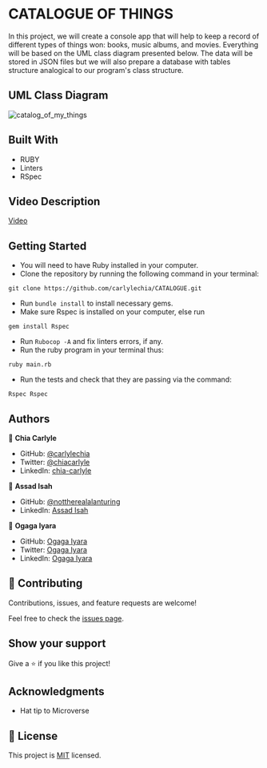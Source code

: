 # CATALOGUE OF THINGS

In this project, we will create a console app that will help to keep a record of different types of things won: books, music albums, and movies. Everything will be based on the UML class diagram presented below. The data will be stored in JSON files but we will also prepare a database with tables structure analogical to our program's class structure.

## UML Class Diagram

![catalog_of_my_things](https://user-images.githubusercontent.com/61721428/182165688-069054d1-5578-4881-a1d1-8f6e5e6476a8.png)


## Built With

- RUBY
- Linters
- RSpec

## Video Description
[Video](https://drive.google.com/file/d/1FRHmrqu_Fkx9EjNl8GFX2OPPHYpZ6YqX/view?usp=sharing)


## Getting Started

  - You will need to have Ruby installed in your computer.
  - Clone the repository by running the following command in your terminal:
  ```
  git clone https://github.com/carlylechia/CATALOGUE.git
  ```
  - Run `bundle install` to install necessary gems.
  - Make sure Rspec is installed on your computer, else run
  ```
  gem install Rspec
  ```
  - Run `Rubocop -A` and fix linters errors, if any.
  - Run the ruby program in your terminal thus:
  ```
  ruby main.rb
  ```
  - Run the tests and check that they are passing via the command:
  ```
  Rspec Rspec
  ```
  
## Authors

👤 **Chia Carlyle**
- GitHub: [@carlylechia](https://github.com/carlylechia)
- Twitter: [@chiacarlyle](https://twitter.com/chiacarlyle)
- LinkedIn: [chia-carlyle](https://linkedin.com/in/chia-carlyle)

👤 **Assad Isah**
- GitHub: [@nottherealalanturing](https://github.com/nottherealalanturing)
- LinkedIn: [Assad Isah](https://linkedin.com/in/assadisah)

👤 **Ogaga Iyara**
- GitHub: [Ogaga Iyara](https://github.com/ogaga01)
- Twitter: [Ogaga Iyara](https://twitter.com/i_ogaga_n)
- LinkedIn: [Ogaga Iyara](https://linkedin.com/in/ogaga-iyara)

## 🤝 Contributing

Contributions, issues, and feature requests are welcome!

Feel free to check the [issues page](../../issues/).

## Show your support

Give a ⭐️ if you like this project!

## Acknowledgments

- Hat tip to Microverse

## 📝 License

This project is [MIT](./MIT.md) licensed.
